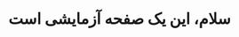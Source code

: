 <!DOCTYPE html>
<html lang="fa">
<head>
  <meta charset="UTF-8">
  <title>صفحه تست</title>
  <style>
    /* تبدیل تمام متن به حروف کوچک */
    h1 {
      text-transform: lowercase;
    }
  </style>
</head>
<body>
  <h1>سلام، این یک صفحه آزمایشی است</h1>
</body>
</html>
